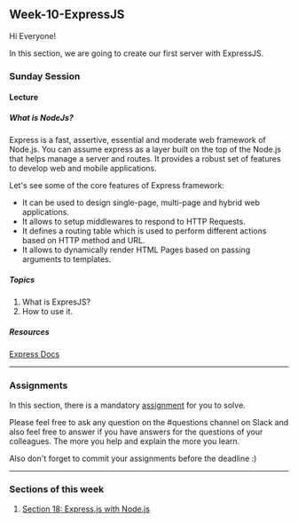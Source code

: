 ## Week-10-ExpressJS

Hi Everyone!

In this section, we are going to create our first server with ExpressJS.


### Sunday Session

#### Lecture

##### What is NodeJs?
Express is a fast, assertive, essential and moderate web framework of Node.js. You can assume express as a layer built on the top of the Node.js that helps manage a server and routes. It provides a robust set of features to develop web and mobile applications.

Let's see some of the core features of Express framework:

- It can be used to design single-page, multi-page and hybrid web applications.
- It allows to setup middlewares to respond to HTTP Requests.
- It defines a routing table which is used to perform different actions based on HTTP method and URL.
- It allows to dynamically render HTML Pages based on passing arguments to templates.


##### Topics

1. What is ExpresJS?
2. How to use it.


##### Resources

[Express Docs](https://expressjs.com/)

---

### Assignments

In this section, there is a mandatory [assignment](./assignments) for you to solve.

Please feel free to ask any question on the #questions channel on Slack and also feel free to answer if you have answers for the questions of your colleagues. The more you help and explain the more you learn. 

Also don't forget to commit your assignments before the deadline :)

---

### Sections of this week

1. [Section 18: Express.js with Node.js](https://www.udemy.com/course/the-complete-web-development-bootcamp/learn/lecture/12384462#overview)
